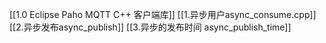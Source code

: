 [[1.0 Eclipse Paho MQTT C++ 客户端库]]
[[1.异步用户async_consume.cpp]]
[[2.异步发布async_publish]]
[[3.异步的发布时间 async_publish_time]]